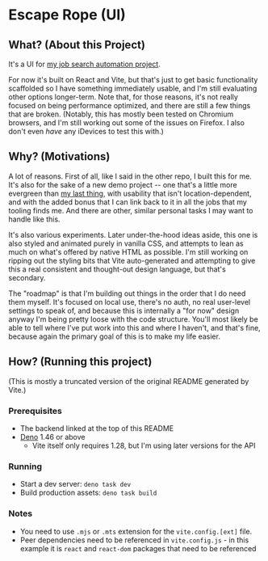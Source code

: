 # Escape Rope (UI)

## What? (About this Project)

It's a UI for [my job search automation project](https://github.com/chaosharmonic/escape-rope).

For now it's built on React and Vite, but that's just to get basic functionality scaffolded so I have something immediately usable, and I'm still evaluating other options longer-term. Note that, for those reasons, it's not really focused on being performance optimized, and there are still a few things that are broken. (Notably, this has mostly been tested on Chromium browsers, and I'm still working out some of the issues on Firefox. I also don't even *have* any iDevices to test this with.)

## Why? (Motivations)

A lot of reasons. First of all, like I said in the other repo, I built this for me. It's also for the sake of a new demo project -- one that's a little more evergreen than [my last thing](https://github.com/chaosharmonic/step-step-recollection), with usability that isn't location-dependent, and with the added bonus that I can link back to it in all the jobs that my tooling finds me. And there are other, similar personal tasks I may want to handle like this.

It's also various experiments. Later under-the-hood ideas aside, this one is also styled and animated purely in vanilla CSS, and attempts to lean as much on what's offered by native HTML as possible. I'm still working on ripping out the styling bits that Vite auto-generated and attempting to give this a real consistent and thought-out design language, but that's secondary.

The "roadmap" is that I'm building out things in the order that I do need them myself. It's focused on local use, there's no auth, no real user-level settings to speak of, and because this is internally a "for now" design anyway I'm being pretty loose with the code structure. You'll most likely be able to tell where I've put work into this and where I haven't, and that's fine, because again the primary goal of this is to make my life easier.

## How? (Running this project)

(This is mostly a truncated version of the original README generated by Vite.)

### Prerequisites

- The backend linked at the top of this README
- [Deno](https://deno.com/) 1.46 or above
  - Vite itself only requires 1.28, but I'm using later versions for the API

### Running

- Start a dev server: `deno task dev`
- Build production assets: `deno task build`

### Notes

- You need to use `.mjs` or `.mts` extension for the `vite.config.[ext]` file.
- Peer dependencies need to be referenced in `vite.config.js` - in this example
  it is `react` and `react-dom` packages that need to be referenced
